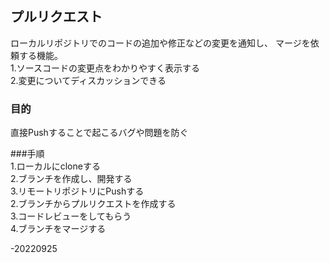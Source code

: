 ## プルリクエスト  
ローカルリポジトリでのコードの追加や修正などの変更を通知し、
マージを依頼する機能。  
1.ソースコードの変更点をわかりやすく表示する  
2.変更についてディスカッションできる  

### 目的  
直接Pushすることで起こるバグや問題を防ぐ  

###手順  
1.ローカルにcloneする  
2.ブランチを作成し、開発する  
3.リモートリポジトリにPushする  
2.ブランチからプルリクエストを作成する  
3.コードレビューをしてもらう  
4.ブランチをマージする  

-20220925